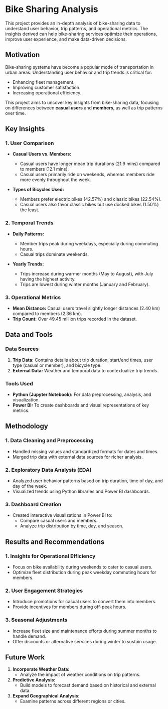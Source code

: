 # Bike Sharing Analysis
This project provides an in-depth analysis of bike-sharing data to understand user behavior, trip patterns, and operational metrics. The insights derived can help bike-sharing services optimize their operations, improve user experience, and make data-driven decisions.


## **Motivation**
Bike-sharing systems have become a popular mode of transportation in urban areas. Understanding user behavior and trip trends is critical for:
- Enhancing fleet management.
- Improving customer satisfaction.
- Increasing operational efficiency.

This project aims to uncover key insights from bike-sharing data, focusing on differences between **casual users** and **members**, as well as trip patterns over time.


## **Key Insights**
### **1. User Comparison**
- **Casual Users vs. Members:**
  - Casual users have longer mean trip durations (21.9 mins) compared to members (12.1 mins).
  - Casual users primarily ride on weekends, whereas members ride more evenly throughout the week.

- **Types of Bicycles Used:**
  - Members prefer electric bikes (42.57%) and classic bikes (22.54%).
  - Casual users also favor classic bikes but use docked bikes (1.50%) the least.

### **2. Temporal Trends**
- **Daily Patterns:**
  - Member trips peak during weekdays, especially during commuting hours.
  - Casual trips dominate weekends.

- **Yearly Trends:**
  - Trips increase during warmer months (May to August), with July having the highest activity.
  - Trips are lowest during winter months (January and February).

### **3. Operational Metrics**
- **Mean Distance:** Casual users travel slightly longer distances (2.40 km) compared to members (2.36 km).
- **Trip Count:** Over 49.45 million trips recorded in the dataset.


## **Data and Tools**
### **Data Sources**
1. **Trip Data:** Contains details about trip duration, start/end times, user type (casual or member), and bicycle type.
2. **External Data:** Weather and temporal data to contextualize trip trends.

### **Tools Used**
- **Python (Jupyter Notebook):** For data preprocessing, analysis, and visualization.
- **Power BI:** To create dashboards and visual representations of key metrics.

## **Methodology**
### **1. Data Cleaning and Preprocessing**
- Handled missing values and standardized formats for dates and times.
- Merged trip data with external data sources for richer analysis.

### **2. Exploratory Data Analysis (EDA)**
- Analyzed user behavior patterns based on trip duration, time of day, and day of the week.
- Visualized trends using Python libraries and Power BI dashboards.

### **3. Dashboard Creation**
- Created interactive visualizations in Power BI to:
  - Compare casual users and members.
  - Analyze trip distribution by time, day, and season.


## **Results and Recommendations**
### **1. Insights for Operational Efficiency**
- Focus on bike availability during weekends to cater to casual users.
- Optimize fleet distribution during peak weekday commuting hours for members.

### **2. User Engagement Strategies**
- Introduce promotions for casual users to convert them into members.
- Provide incentives for members during off-peak hours.

### **3. Seasonal Adjustments**
- Increase fleet size and maintenance efforts during summer months to handle demand.
- Offer discounts or alternative services during winter to sustain usage.


## **Future Work**
1. **Incorporate Weather Data:**
   - Analyze the impact of weather conditions on trip patterns.
2. **Predictive Analysis:**
   - Build models to forecast demand based on historical and external data.
3. **Expand Geographical Analysis:**
   - Examine patterns across different regions or cities.

